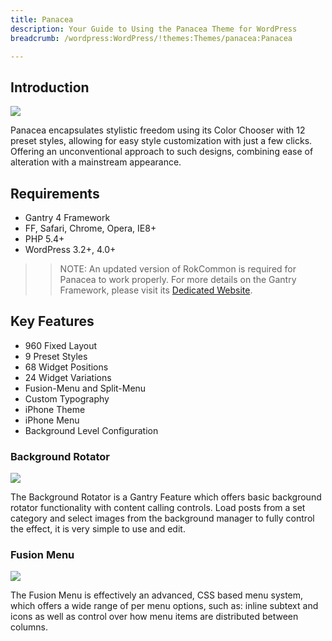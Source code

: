 ```yaml
---
title: Panacea
description: Your Guide to Using the Panacea Theme for WordPress
breadcrumb: /wordpress:WordPress/!themes:Themes/panacea:Panacea

---
```


Introduction
------------

![](assets/panacea.jpeg)

Panacea encapsulates stylistic freedom using its Color Chooser with 12 preset styles, allowing for easy style customization with just a few clicks. Offering an unconventional approach to such designs, combining ease of alteration with a mainstream appearance.

Requirements
------------

* Gantry 4 Framework
* FF, Safari, Chrome, Opera, IE8+
* PHP 5.4+
* WordPress 3.2+, 4.0+

> > NOTE: An updated version of RokCommon is required for Panacea to work properly. For more details on the Gantry Framework, please visit its [Dedicated Website](http://www.gantry.org/).

Key Features
------------

* 960 Fixed Layout
* 9 Preset Styles
* 68 Widget Positions
* 24 Widget Variations
* Fusion-Menu and Split-Menu
* Custom Typography
* iPhone Theme
* iPhone Menu
* Background Level Configuration

### Background Rotator

![](assets/rotator.jpg)

The Background Rotator is a Gantry Feature which offers basic background rotator functionality with content calling controls. Load posts from a set category and select images from the background manager to fully control the effect, it is very simple to use and edit.

### Fusion Menu

![](assets/fusion.jpg)

The Fusion Menu is effectively an advanced, CSS based menu system, which offers a wide range of per menu options, such as: inline subtext and icons as well as control over how menu items are distributed between columns.
